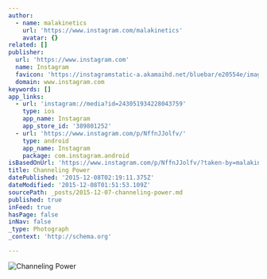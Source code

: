 ```yaml
---
author:
  - name: malakinetics
    url: 'https://www.instagram.com/malakinetics'
    avatar: {}
related: []
publisher:
  url: 'https://www.instagram.com'
  name: Instagram
  favicon: 'https://instagramstatic-a.akamaihd.net/bluebar/e20554e/images/ico/favicon.ico'
  domain: www.instagram.com
keywords: []
app_links:
  - url: 'instagram://media?id=243051934228043759'
    type: ios
    app_name: Instagram
    app_store_id: '389801252'
  - url: 'https://www.instagram.com/p/NffnJJolfv/'
    type: android
    app_name: Instagram
    package: com.instagram.android
isBasedOnUrl: 'https://www.instagram.com/p/NffnJJolfv/?taken-by=malakinetics'
title: Channeling Power
datePublished: '2015-12-08T02:19:11.375Z'
dateModified: '2015-12-08T01:51:53.109Z'
sourcePath: _posts/2015-12-07-channeling-power.md
published: true
inFeed: true
hasPage: false
inNav: false
_type: Photograph
_context: 'http://schema.org'

---
```

![Channeling Power](https://scontent.cdninstagram.com/hphotos-xfp1/t51.2885-15/e15/11123740_1591091577831566_1623941922_n.jpg)